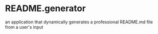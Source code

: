 # README.generator
an application that dynamically generates a professional README.md file from a user's input

